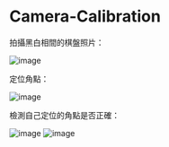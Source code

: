 # Camera-Calibration

拍攝黑白相間的棋盤照片：

![image](https://github.com/Kuo-chia-yuan/Camera-Calibration/assets/56677419/67822646-545e-487b-b6bc-822d538a0277)

定位角點：

![image](https://github.com/Kuo-chia-yuan/Camera-Calibration/assets/56677419/c605f9c1-06a2-40d7-9383-4ff50eeb840f)

檢測自己定位的角點是否正確：

![image](https://github.com/Kuo-chia-yuan/Camera-Calibration/assets/56677419/66d25200-5c3e-4ae5-a752-e41518666fa8)
![image](https://github.com/Kuo-chia-yuan/Camera-Calibration/assets/56677419/dc73f325-c8b4-4779-a4f4-652d83991b14)
